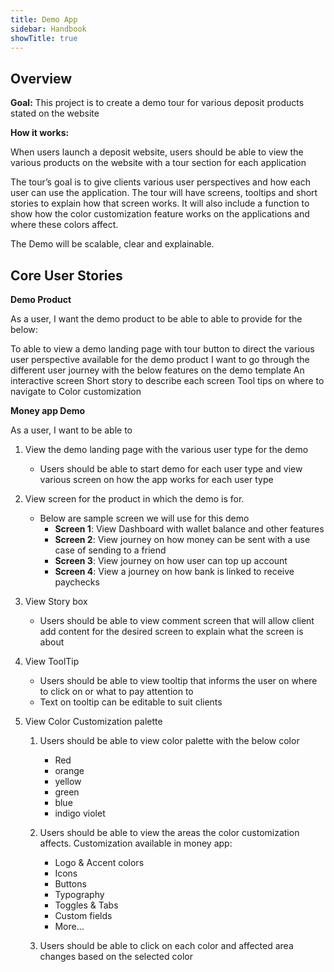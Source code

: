 ```yaml
---
title: Demo App
sidebar: Handbook
showTitle: true
---
```


## Overview

**Goal:** This project is to create a demo tour for various deposit products stated on the website 
 
**How it works:**

When users launch a deposit website, users should be able to view the various products on the website with a tour section for each application

The tour’s goal is to give clients various user perspectives and how each user can use the application. The tour will have screens, tooltips and short stories to explain how that screen works. It will also include a function to show how the color customization feature works on the applications and where these colors affect.

The Demo will be scalable, clear and explainable. 


<!-- ##	Project Team/ Stakeholders

- Product Owner:                  Samson Aligba 
- Project Manager:	           Lemon Barry
- Approved by: 		
- Secondary approval: -->



## Core User Stories


**Demo Product**

As a user, I want the demo product to be able to able to provide for the below:

To able to view a demo landing page with tour button to direct the various user perspective available for the demo product
I want to go through the different user journey with the below features on the demo template
An interactive screen
Short story to describe each screen
Tool tips on where to navigate to
Color customization

**Money app Demo**

As a user, I want to be able to
1. View the demo landing page with the various user type for the demo
    - Users should be able to start demo for each user type and view various screen on how the app works for each user type
1. View screen for the product in which the demo is for.
    - Below are sample screen we will use for this demo
        - **Screen 1**: 
        View Dashboard with wallet balance and other features
        - **Screen 2**: 
        View journey on how money can be sent with a use case of sending to a friend
        - **Screen 3**:
        View journey on how user can top up account 
        - **Screen 4**:
        View a journey on how bank is linked to receive paychecks

1. View Story box

    - Users should be able to view comment screen that will allow client add content for the desired screen to explain what the screen is about

1. View ToolTip

    - Users should be able to view tooltip that informs the user on where to click on or what to pay attention to
    - Text on tooltip can be editable to suit clients 

1. View Color Customization palette

    1. Users should be able to view color palette with the below color
        - Red 
        - orange 
        - yellow 
        - green 
        - blue 
        - indigo violet
        
    1. Users should be able to view the areas the color customization affects. Customization available in money app:
        - Logo & Accent colors
        - Icons
        - Buttons
        - Typography
        - Toggles & Tabs
        - Custom fields
        - More… 

    1. Users should be able to click on each color and affected area changes based on the selected color

